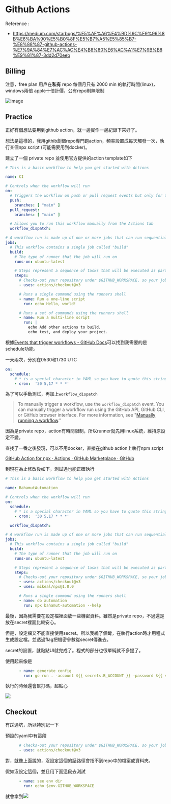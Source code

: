 # Github Actions

Reference :

* <https://medium.com/starbugs/%E5%AF%A6%E4%BD%9C%E9%96%8B%E6%BA%90%E5%B0%8F%E5%B7%A5%E5%85%B7-%E8%88%87-github-actions-%E7%9A%84%E7%AC%AC%E4%B8%80%E6%AC%A1%E7%9B%B8%E9%81%87-3dd2d70eeb>

## Billing

注意，free plan 用戶在**私有** repo 每個月只有 2000 min 的執行時間(linux)，windows兩倍 apple十倍計價，公有repo則無限制

![image](https://i.imgur.com/SscV1YU.png)

## Practice

正好有個想法要用到github action，就一邊實作一邊紀錄下來好了。

想法是這樣的，我用githib創個repo專門跑action，頻率設置成每天觸發一次，執行某個npx script (可能需要用到docker)。

建立了一個 private repo 並使用官方提供的action template如下

```yaml
# This is a basic workflow to help you get started with Actions

name: CI

# Controls when the workflow will run
on:
  # Triggers the workflow on push or pull request events but only for the "main" branch
  push:
    branches: [ "main" ]
  pull_request:
    branches: [ "main" ]

  # Allows you to run this workflow manually from the Actions tab
  workflow_dispatch:

# A workflow run is made up of one or more jobs that can run sequentially or in parallel
jobs:
  # This workflow contains a single job called "build"
  build:
    # The type of runner that the job will run on
    runs-on: ubuntu-latest

    # Steps represent a sequence of tasks that will be executed as part of the job
    steps:
      # Checks-out your repository under $GITHUB_WORKSPACE, so your job can access it
      - uses: actions/checkout@v3

      # Runs a single command using the runners shell
      - name: Run a one-line script
        run: echo Hello, world!

      # Runs a set of commands using the runners shell
      - name: Run a multi-line script
        run: |
          echo Add other actions to build,
          echo test, and deploy your project.
```

根據[Events that trigger workflows - GitHub Docs](https://docs.github.com/en/actions/using-workflows/events-that-trigger-workflows)可以找到我需要的是schedule功能。

一天兩次，分別在0530和1730 UTC

```yaml
on:
  schedule:
    # * is a special character in YAML so you have to quote this string
    - cron:  '30 5,17 * * *'
```

為了可以手動測試，再加上`workflow_dispatch`

> To manually trigger a workflow, use the `workflow_dispatch` event. You can manually trigger a workflow run using the GitHub API, GitHub CLI, or GitHub browser interface. For more information, see "[Manually running a workflow](https://docs.github.com/en/actions/managing-workflow-runs/manually-running-a-workflow)."

因為是private repo，action有時間限制，所以runner就先用linux系統，維持原設定不變。

查找了一番之後發現，可以不用docker，直接在github action上執行npm script

[GitHub Action for npx · Actions · GitHub Marketplace · GitHub](https://github.com/marketplace/actions/github-action-for-npx)

到現在為止修改後如下，測試過也能正確執行

```yaml
# This is a basic workflow to help you get started with Actions

name: BahamutAutomation

# Controls when the workflow will run
on:
  schedule:
    # * is a special character in YAML so you have to quote this string
    - cron:  '30 5,17 * * *'

  workflow_dispatch:

# A workflow run is made up of one or more jobs that can run sequentially or in parallel
jobs:
  # This workflow contains a single job called "build"
  build:
    # The type of runner that the job will run on
    runs-on: ubuntu-latest

    # Steps represent a sequence of tasks that will be executed as part of the job
    steps:
      # Checks-out your repository under $GITHUB_WORKSPACE, so your job can access it
      - uses: actions/checkout@v3
      - uses: mikeal/npx@1.0.0

      # Runs a single command using the runners shell
      - name: do automation
        run: npx bahamut-automation --help
```

最後，因為我需要在設定檔裡面放一些機密資料。雖然是private repo，不過還是放在secret裡面比較安心。

但是，設定檔又不能直接使用secret。所以我繞了個彎，在執行action時才用程式生成設定檔。並透過flag把機密參數從secret傳進去。



secret的設置，就點點UI就完成了。程式的部分也很單純就不多提了。



使用起來像是

```yaml
      - name: generate config
        run: go run . -account ${{ secrets.B_ACCOUNT }} -password ${{ secrets.B_PASSWORD }}
```

執行的時候還會幫打碼，超貼心

![](https://i.imgur.com/oxVc9dk.png)

## Checkout

有踩過坑，所以特別記一下

預設的yaml中有這段

```yaml
      # Checks-out your repository under $GITHUB_WORKSPACE, so your job can access it
      - uses: actions/checkout@v3
```

對，就像上面說的，沒設定這個的話路徑會指不到repo中的檔案或資料夾。

假如沒設定這個，並且用下面這段去測試

```yaml
      - name: see env dir
        run: echo $env.GITHUB_WORKSPACE
```

就會拿到![](https://i.imgur.com/pS3lfnQ.png)

